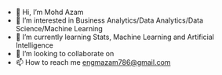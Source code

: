 - 👋 Hi, I’m Mohd Azam
- 👀 I’m interested in Business Analytics/Data Analytics/Data Science/Machine Learning
- 🌱 I’m currently learning Stats, Machine Learning and Artificial Intelligence
- 💞️ I’m looking to collaborate on 
- 📫 How to reach me engmazam786@gmail.com

<!---
AZAMLOGICAL/AZAMLOGICAL is a ✨ special ✨ repository because its `README.md` (this file) appears on your GitHub profile.
You can click the Preview link to take a look at your changes.
--->

